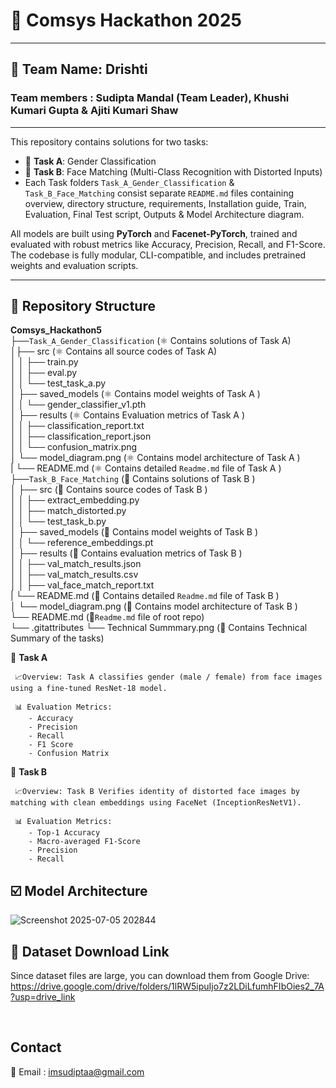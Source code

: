 # 🚀 Comsys Hackathon 2025 
----------------------------
## 🌟 Team Name: Drishti
### Team members : Sudipta Mandal (Team Leader), Khushi Kumari Gupta & Ajiti Kumari Shaw
-----------------------------------------------------------------------------------------

This repository contains solutions for two tasks:

- 🎯 **Task A**: Gender Classification 
- 🎯 **Task B**: Face Matching (Multi-Class Recognition with Distorted Inputs)
- Each Task folders `Task_A_Gender_Classification` & `Task_B_Face_Matching` consist separate `README.md` files containing overview, directory structure, requirements, Installation guide, Train, Evaluation, Final Test script, Outputs & Model Architecture diagram.

All models are built using **PyTorch** and **Facenet-PyTorch**, trained and evaluated with robust metrics like Accuracy, Precision, Recall, and F1-Score. The codebase is fully modular, CLI-compatible, and includes pretrained weights and evaluation scripts.

---

## 📁 Repository Structure
**Comsys_Hackathon5**\
├──```Task_A_Gender_Classification``` (⚛ Contains solutions of Task A) <br>
│├── src (⚛ Contains all source codes of Task A) \
│ │ ├── train.py\
│ │ ├── eval.py\
│ │ └── test_task_a.py\
│ ├── saved_models (⚛ Contains model weights of Task A )\
│ │ └── gender_classifier_v1.pth\
│ ├── results (⚛ Contains Evaluation metrics of Task A )\
│ │ ├── classification_report.txt\
│ │ ├── classification_report.json\
│ │ └── confusion_matrix.png\
│ └── model_diagram.png (⚛ Contains model architecture of Task A )\
| └── README.md (⚛ Contains detailed `Readme.md` file of Task A )\
├──```Task_B_Face_Matching``` (💠 Contains solutions of Task B ) <br>
│ ├── src (💠 Contains source codes of Task B )\
│ │ ├── extract_embedding.py\
│ │ ├── match_distorted.py\
│ │ └── test_task_b.py\
│ ├── saved_models (💠 Contains model weights of Task B )\
│ │ └── reference_embeddings.pt\
│ ├── results (💠 Contains evaluation metrics of Task B )\
│ │ ├── val_match_results.json\
│ │ ├── val_match_results.csv\
│ │ ├── val_face_match_report.txt\
| └── README.md (💠 Contains detailed `Readme.md` file of Task B )\
│ └── model_diagram.png (💠 Contains model architecture of Task B )\
└── README.md (🏀`Readme.md` file of root repo)\
└── .gitattributes
└── Technical Summmary.png (🏀 Contains Technical Summary of the tasks)


 📌 **Task A** 
 
     📈Overview: Task A classifies gender (male / female) from face images using a fine-tuned ResNet-18 model.
     
     📊 Evaluation Metrics:
        - Accuracy
        - Precision
        - Recall
        - F1 Score
        - Confusion Matrix
     
📌 **Task B** 

     📈Overview: Task B Verifies identity of distorted face images by matching with clean embeddings using FaceNet (InceptionResNetV1).
     
     📊 Evaluation Metrics: 
        - Top-1 Accuracy
        - Macro-averaged F1-Score
        - Precision
        - Recall

  ## ☑️ Model Architecture
  ![Screenshot 2025-07-05 202844](https://github.com/user-attachments/assets/526c611c-735d-49a2-8b7f-55e795d5f4b8)

  
  ## 📎 Dataset Download Link
  Since dataset files are large, you can download them from Google Drive:
  https://drive.google.com/drive/folders/1lRW5ipuIjo7z2LDiLfumhFIbOies2_7A?usp=drive_link

  <br>

  Contact
  --------
  📧 Email : imsudiptaa@gmail.com

